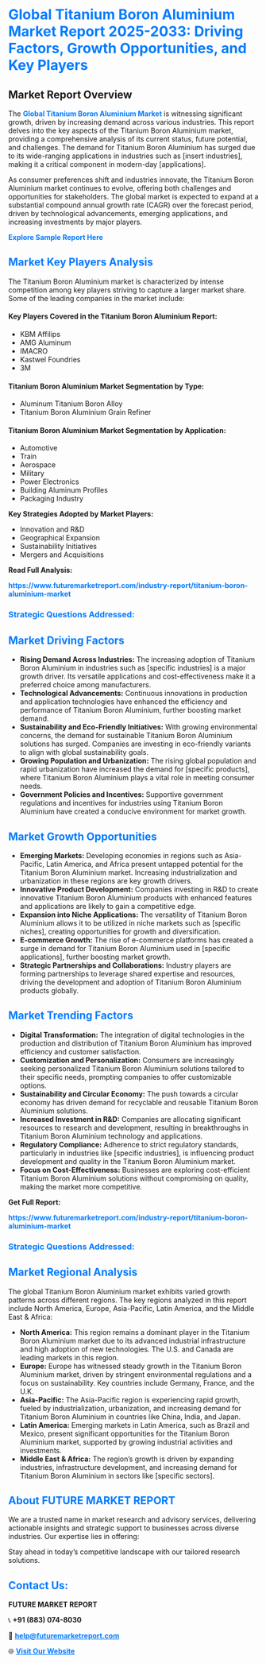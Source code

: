 <h1 style="color: #007BFF;">Global Titanium Boron Aluminium Market Report 2025-2033: Driving Factors, Growth Opportunities, and Key Players</h1>

<section id="overview">
<h2>Market Report Overview</h2>
<p>The <a href="https://www.futuremarketreport.com/industry-report/titanium-boron-aluminium-market" style="color: #007BFF; text-decoration: none;"><strong>Global Titanium Boron Aluminium Market</strong></a> is witnessing significant growth, driven by increasing demand across various industries. This report delves into the key aspects of the Titanium Boron Aluminium market, providing a comprehensive analysis of its current status, future potential, and challenges. The demand for Titanium Boron Aluminium has surged due to its wide-ranging applications in industries such as [insert industries], making it a critical component in modern-day [applications].</p>
<p>As consumer preferences shift and industries innovate, the Titanium Boron Aluminium market continues to evolve, offering both challenges and opportunities for stakeholders. The global market is expected to expand at a substantial compound annual growth rate (CAGR) over the forecast period, driven by technological advancements, emerging applications, and increasing investments by major players.</p>
</section>

<section id="overview">
<p><a href="https://www.futuremarketreport.com/request-sample/reportId=84522" style="color: #007BFF; text-decoration: none;"><strong>Explore Sample Report Here</strong></a></p>
</section>

<section id="key-players">
<h2 style="color: #007BFF;">Market Key Players Analysis</h2>
<p>The Titanium Boron Aluminium market is characterized by intense competition among key players striving to capture a larger market share. Some of the leading companies in the market include:</p>
<h4>Key Players Covered in the Titanium Boron Aluminium Report:</h4>
<ul><li>KBM Affilips</li><li>AMG Aluminum</li><li>IMACRO</li><li>Kastwel Foundries</li><li>3M</li></ul>
<h4>Titanium Boron Aluminium Market Segmentation by Type:</h4>
<ul><li>Aluminum Titanium Boron Alloy</li><li>Titanium Boron Aluminium Grain Refiner</li></ul>

<h4>Titanium Boron Aluminium Market Segmentation by Application:</h4>
<ul><li>Automotive</li><li>Train</li><li>Aerospace</li><li>Military</li><li>Power Electronics</li><li>Building Aluminum Profiles</li><li>Packaging Industry</li></ul>
<p><strong>Key Strategies Adopted by Market Players:</strong></p>
<ul>
<li>Innovation and R&D</li>
<li>Geographical Expansion</li>
<li>Sustainability Initiatives</li>
<li>Mergers and Acquisitions</li>
</ul>
</section>

<section>
<p><strong>Read Full Analysis: </strong></p><a href="https://www.futuremarketreport.com/industry-report/titanium-boron-aluminium-market" style="color: #007BFF; text-decoration: none;"><strong>https://www.futuremarketreport.com/industry-report/titanium-boron-aluminium-market</strong></a>
<h3 style="color: #007BFF;">Strategic Questions Addressed:</h3>
</section>

<section id="driving-factors">
<h2 style="color: #007BFF;">Market Driving Factors</h2>
<ul>
<li><strong>Rising Demand Across Industries:</strong> The increasing adoption of Titanium Boron Aluminium in industries such as [specific industries] is a major growth driver. Its versatile applications and cost-effectiveness make it a preferred choice among manufacturers.</li>
<li><strong>Technological Advancements:</strong> Continuous innovations in production and application technologies have enhanced the efficiency and performance of Titanium Boron Aluminium, further boosting market demand.</li>
<li><strong>Sustainability and Eco-Friendly Initiatives:</strong> With growing environmental concerns, the demand for sustainable Titanium Boron Aluminium solutions has surged. Companies are investing in eco-friendly variants to align with global sustainability goals.</li>
<li><strong>Growing Population and Urbanization:</strong> The rising global population and rapid urbanization have increased the demand for [specific products], where Titanium Boron Aluminium plays a vital role in meeting consumer needs.</li>
<li><strong>Government Policies and Incentives:</strong> Supportive government regulations and incentives for industries using Titanium Boron Aluminium have created a conducive environment for market growth.</li>
</ul>
</section>

<section id="growth-opportunities">
<h2 style="color: #007BFF;">Market Growth Opportunities</h2>
<ul>
<li><strong>Emerging Markets:</strong> Developing economies in regions such as Asia-Pacific, Latin America, and Africa present untapped potential for the Titanium Boron Aluminium market. Increasing industrialization and urbanization in these regions are key growth drivers.</li>
<li><strong>Innovative Product Development:</strong> Companies investing in R&D to create innovative Titanium Boron Aluminium products with enhanced features and applications are likely to gain a competitive edge.</li>
<li><strong>Expansion into Niche Applications:</strong> The versatility of Titanium Boron Aluminium allows it to be utilized in niche markets such as [specific niches], creating opportunities for growth and diversification.</li>
<li><strong>E-commerce Growth:</strong> The rise of e-commerce platforms has created a surge in demand for Titanium Boron Aluminium used in [specific applications], further boosting market growth.</li>
<li><strong>Strategic Partnerships and Collaborations:</strong> Industry players are forming partnerships to leverage shared expertise and resources, driving the development and adoption of Titanium Boron Aluminium products globally.</li>
</ul>
</section>

<section id="trending-factors">
<h2 style="color: #007BFF;">Market Trending Factors</h2>
<ul>
<li><strong>Digital Transformation:</strong> The integration of digital technologies in the production and distribution of Titanium Boron Aluminium has improved efficiency and customer satisfaction.</li>
<li><strong>Customization and Personalization:</strong> Consumers are increasingly seeking personalized Titanium Boron Aluminium solutions tailored to their specific needs, prompting companies to offer customizable options.</li>
<li><strong>Sustainability and Circular Economy:</strong> The push towards a circular economy has driven demand for recyclable and reusable Titanium Boron Aluminium solutions.</li>
<li><strong>Increased Investment in R&D:</strong> Companies are allocating significant resources to research and development, resulting in breakthroughs in Titanium Boron Aluminium technology and applications.</li>
<li><strong>Regulatory Compliance:</strong> Adherence to strict regulatory standards, particularly in industries like [specific industries], is influencing product development and quality in the Titanium Boron Aluminium market.</li>
<li><strong>Focus on Cost-Effectiveness:</strong> Businesses are exploring cost-efficient Titanium Boron Aluminium solutions without compromising on quality, making the market more competitive.</li>
</ul>
</section>

<section>
<p><strong>Get Full Report: </strong></p><a href="https://www.futuremarketreport.com/industry-report/titanium-boron-aluminium-market" style="color: #007BFF; text-decoration: none;"><strong>https://www.futuremarketreport.com/industry-report/titanium-boron-aluminium-market</strong></a>
<h3 style="color: #007BFF;">Strategic Questions Addressed:</h3>
</section>


<section id="regional-analysis">
<h2 style="color: #007BFF;">Market Regional Analysis</h2>
<p>The global Titanium Boron Aluminium market exhibits varied growth patterns across different regions. The key regions analyzed in this report include North America, Europe, Asia-Pacific, Latin America, and the Middle East & Africa:</p>
<ul>
<li><strong>North America:</strong> This region remains a dominant player in the Titanium Boron Aluminium market due to its advanced industrial infrastructure and high adoption of new technologies. The U.S. and Canada are leading markets in this region.</li>
<li><strong>Europe:</strong> Europe has witnessed steady growth in the Titanium Boron Aluminium market, driven by stringent environmental regulations and a focus on sustainability. Key countries include Germany, France, and the U.K.</li>
<li><strong>Asia-Pacific:</strong> The Asia-Pacific region is experiencing rapid growth, fueled by industrialization, urbanization, and increasing demand for Titanium Boron Aluminium in countries like China, India, and Japan.</li>
<li><strong>Latin America:</strong> Emerging markets in Latin America, such as Brazil and Mexico, present significant opportunities for the Titanium Boron Aluminium market, supported by growing industrial activities and investments.</li>
<li><strong>Middle East & Africa:</strong> The region’s growth is driven by expanding industries, infrastructure development, and increasing demand for Titanium Boron Aluminium in sectors like [specific sectors].</li>
</ul>
</section>

<footer>
<h2 style="color: #007BFF;">About FUTURE MARKET REPORT</h2>
<p>We are a trusted name in market research and advisory services, delivering actionable insights and strategic support to businesses across diverse industries. Our expertise lies in offering:</p>

<p>Stay ahead in today’s competitive landscape with our tailored research solutions.</p>

<h2 style="color: #007BFF;">Contact Us:</h2>
<p><strong>FUTURE MARKET REPORT</strong></p>
<p>📞 <strong>+91 (883) 074-8030</strong></p>
<p>📧 <strong><a href="mailto:help@futuremarketreport.com" style="color: #007BFF;">help@futuremarketreport.com</a></strong></p>
<p>🌐 <strong><a href="https://www.futuremarketreport.com/" style="color: #007BFF;">Visit Our Website</a></strong></p>
</footer>